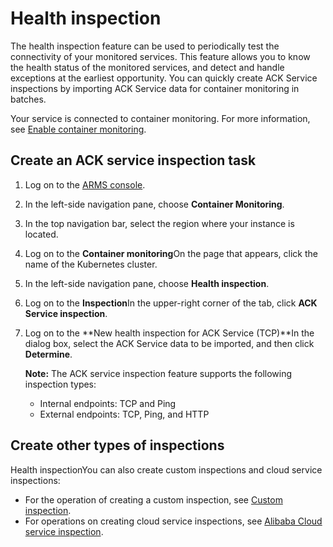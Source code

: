 # Health inspection

The health inspection feature can be used to periodically test the connectivity of your monitored services. This feature allows you to know the health status of the monitored services, and detect and handle exceptions at the earliest opportunity. You can quickly create ACK Service inspections by importing ACK Service data for container monitoring in batches.

Your service is connected to container monitoring. For more information, see [Enable container monitoring]().

## Create an ACK service inspection task

1.  Log on to the [ARMS console](https://arms-ap-southeast-1.console.aliyun.com/#/home).

2.  In the left-side navigation pane, choose **Container Monitoring**.

3.  In the top navigation bar, select the region where your instance is located.

4.  Log on to the **Container monitoring**On the page that appears, click the name of the Kubernetes cluster.

5.  In the left-side navigation pane, choose **Health inspection**.

6.  Log on to the **Inspection**In the upper-right corner of the tab, click **ACK Service inspection**.

7.  Log on to the **New health inspection for ACK Service \(TCP\)**In the dialog box, select the ACK Service data to be imported, and then click **Determine**.

    **Note:** The ACK service inspection feature supports the following inspection types:

    -   Internal endpoints: TCP and Ping
    -   External endpoints: TCP, Ping, and HTTP

## Create other types of inspections

Health inspectionYou can also create custom inspections and cloud service inspections:

-   For the operation of creating a custom inspection, see [Custom inspection]().
-   For operations on creating cloud service inspections, see [Alibaba Cloud service inspection]().

